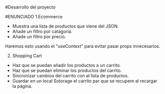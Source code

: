 #Desarrollo del proyecto 


#ENUNCIADO 
 1.Ecommerce
 - Muestra una lista de productos que viene del JSON. 
 - Añade un filtro por catagoria.
 - Añade un filtro por precio. 

Haremos esto usando el "useContext" para evitar pasar props innecesarios. 

2. Shopping Cart 

- Haz que se puedan añadir los productos a un carrito.
- Haz que se puedan eliminar los productos del carrito. 
- Sincronizar cambios del carrito con al lista de productos. 
- Guardar en un local Sotorage el carrito par que se recupere al recargar la página. 
